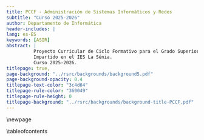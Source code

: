 ```yaml
---
title: PCCF - Administración de Sistemas Informáticos y Redes
subtitle: "Curso 2025-2026"
author: Departamento de Informática
header-includes: |
lang: es-ES
keywords: [ASIR]
abstract: |
          Proyecto Curricular de Ciclo Formativo para el Grado Superior de Administración de Sistemas Informáticos y Redes 
          Impartido en el IES La Sénia.
          Curso 2025-2026.
titlepage: true,
page-background: "../rsrc/backgrounds/background5.pdf"
page-background-opacity: 0.4
titlepage-text-color: "3c4d64"
titlepage-rule-color: "360049"
titlepage-rule-height: 0
titlepage-background: "../rsrc/backgrounds/background-title-PCCF.pdf"
---
```


\newpage

\tableofcontents


